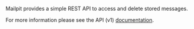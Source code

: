 Mailpit provides a simple REST API to access and delete stored messages.

For more information please see the API (v1) [documentation](https://github.com/axllent/mailpit/blob/develop/docs/apiv1/README.md).